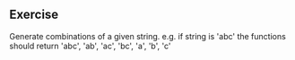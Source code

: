 ## Exercise

Generate combinations of a given string.
e.g. if string is 'abc' the functions should return
'abc', 'ab', 'ac', 'bc', 'a', 'b', 'c'

